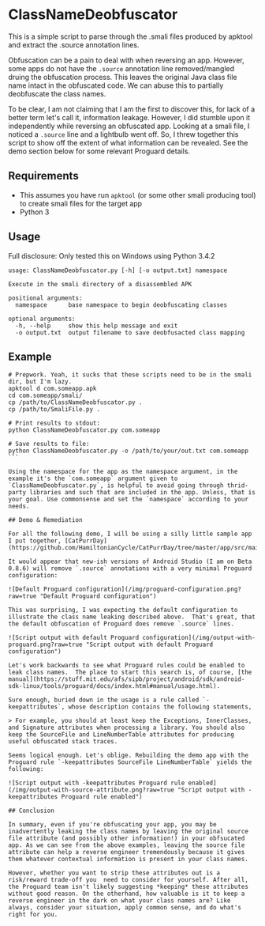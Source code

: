 # ClassNameDeobfuscator
This is a simple script to parse through the .smali files produced by apktool and extract the .source annotation lines.

Obfuscation can be a pain to deal with when reversing an app. However, some apps do not have the `.source` annotation line removed/mangled druing the obfuscation process. This leaves the original Java class file name intact in the obfuscated code. We can abuse this to partially deobfuscate the class names.

To be clear, I am not claiming that I am the first to discover this, for lack of a better term let's call it, information leakage. However, I did stumble upon it independently while reversing an obfuscated app. Looking at a smali file, I noticed a `.source` line and a lightbulb went off. So, I threw together this script to show off the extent of what information can be revealed.  See the demo section below for some relevant Proguard details.

## Requirements
 * This assumes you have run `apktool` (or some other smali producing tool) to create smali files for the target app
 * Python 3

## Usage
Full disclosure: Only tested this on Windows using Python 3.4.2

```
usage: ClassNameDeobfuscator.py [-h] [-o output.txt] namespace

Execute in the smali directory of a disassembled APK

positional arguments:
  namespace      base namespace to begin deobfuscating classes

optional arguments:
  -h, --help     show this help message and exit
  -o output.txt  output filename to save deobfusacted class mapping
```

## Example
````
# Prepwork. Yeah, it sucks that these scripts need to be in the smali dir, but I'm lazy.
apktool d com.someapp.apk
cd com.someapp/smali/
cp /path/to/ClassNameDeobfuscator.py .
cp /path/to/SmaliFile.py .

# Print results to stdout:
python ClassNameDeobfuscator.py com.someapp

# Save results to file:
python ClassNameDeobfuscator.py -o /path/to/your/out.txt com.someapp
```

Using the namespace for the app as the namespace argument, in the example it's the `com.someapp` argument given to `ClassNameDeobfuscator.py`, is helpful to avoid going through thrid-party libraries and such that are included in the app. Unless, that is your goal. Use commonsense and set the `namespace` according to your needs.

## Demo & Remediation

For all the following demo, I will be using a silly little sample app I put together, [CatPurrDay](https://github.com/HamiltonianCycle/CatPurrDay/tree/master/app/src/main/java/com/catpurrday).

It would appear that new-ish versions of Android Studio (I am on Beta 0.8.6) will remove `.source` annotations with a very minimal Proguard configuration:

![Default Proguard configuration](/img/proguard-configuration.png?raw=true "Default Proguard configuration")

This was surprising, I was expecting the default configuration to illustrate the class name leaking described above.  That's great, that the default obfuscation of Proguard does remove `.source` lines.

![Script output with default Proguard configuration](/img/output-with-proguard.png?raw=true "Script output with default Proguard configuration")

Let's work backwards to see what Proguard rules could be enabled to leak class names.  The place to start this search is, of course, [the manual](https://stuff.mit.edu/afs/sipb/project/android/sdk/android-sdk-linux/tools/proguard/docs/index.html#manual/usage.html).

Sure enough, buried down in the usage is a rule called `-keepattributes`, whose description contains the following statements,

> For example, you should at least keep the Exceptions, InnerClasses, and Signature attributes when processing a library. You should also keep the SourceFile and LineNumberTable attributes for producing useful obfuscated stack traces.

Seems logical enough. Let's oblige. Rebuilding the demo app with the Proguard rule `-keepattributes SourceFile LineNumberTable` yields the following:

![Script output with -keepattributes Proguard rule enabled](/img/output-with-source-attribute.png?raw=true "Script output with -keepattributes Proguard rule enabled")

## Conclusion

In summary, even if you're obfuscating your app, you may be inadvertently leaking the class names by leaving the original source file attribute (and possibly other information!) in your obfsucated app. As we can see from the above examples, leaving the source file attribute can help a reverse engineer tremendously because it gives them whatever contextual information is present in your class names.

However, whether you want to strip these attributes out is a risk/reward trade-off you  need to consider for yourself. After all, the Proguard team isn't likely suggesting *keeping* these attributes without good reason. On the otherhand, how valuable is it to keep a reverse engineer in the dark on what your class names are? Like always, consider your situation, apply common sense, and do what's right for you.
